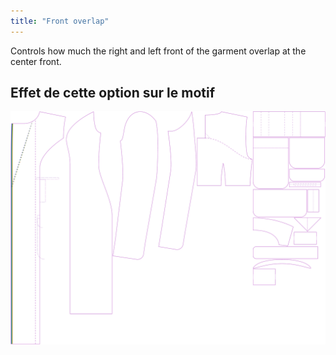 ```yaml
---
title: "Front overlap"
---
```


Controls how much the right and left front of the garment overlap at the center front.

## Effet de cette option sur le motif

![Cette image montre l'effet de cette option en superposant plusieurs variantes qui ont une valeur différente pour cette option](carlita_frontoverlap_sample.svg "Effet de cette option sur le modèle")
